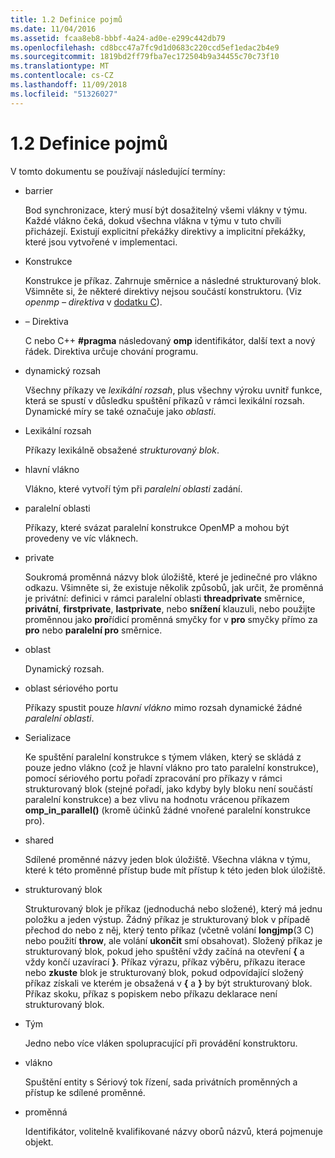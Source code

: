 ```yaml
---
title: 1.2 Definice pojmů
ms.date: 11/04/2016
ms.assetid: fcaa8eb8-bbbf-4a24-ad0e-e299c442db79
ms.openlocfilehash: cd8bcc47a7fc9d1d0683c220ccd5ef1edac2b4e9
ms.sourcegitcommit: 1819bd2ff79fba7ec172504b9a34455c70c73f10
ms.translationtype: MT
ms.contentlocale: cs-CZ
ms.lasthandoff: 11/09/2018
ms.locfileid: "51326027"
---
```

# <a name="12-definition-of-terms"></a>1.2 Definice pojmů

V tomto dokumentu se používají následující termíny:

- barrier

   Bod synchronizace, který musí být dosažitelný všemi vlákny v týmu.  Každé vlákno čeká, dokud všechna vlákna v týmu v tuto chvíli přicházejí. Existují explicitní překážky direktivy a implicitní překážky, které jsou vytvořené v implementaci.

- Konstrukce

   Konstrukce je příkaz. Zahrnuje směrnice a následné strukturovaný blok. Všimněte si, že některé direktivy nejsou součástí konstruktoru. (Viz *openmp – direktiva* v [dodatku C](../../parallel/openmp/c-openmp-c-and-cpp-grammar.md)).

- – Direktiva

   C nebo C++ **#pragma** následovaný **omp** identifikátor, další text a nový řádek. Direktiva určuje chování programu.

- dynamický rozsah

   Všechny příkazy ve *lexikální rozsah*, plus všechny výroku uvnitř funkce, která se spustí v důsledku spuštění příkazů v rámci lexikální rozsah. Dynamické míry se také označuje jako *oblasti*.

- Lexikální rozsah

   Příkazy lexikálně obsažené *strukturovaný blok*.

- hlavní vlákno

   Vlákno, které vytvoří tým při *paralelní oblasti* zadání.

- paralelní oblasti

   Příkazy, které svázat paralelní konstrukce OpenMP a mohou být provedeny ve víc vláknech.

- private

   Soukromá proměnná názvy blok úložiště, které je jedinečné pro vlákno odkazu. Všimněte si, že existuje několik způsobů, jak určit, že proměnná je privátní: definici v rámci paralelní oblasti **threadprivate** směrnice, **privátní**, **firstprivate**, **lastprivate**, nebo **snížení** klauzuli, nebo použijte proměnnou jako **pro**řídicí proměnná smyčky for v **pro** smyčky přímo za **pro** nebo **paralelní pro** směrnice.

- oblast

   Dynamický rozsah.

- oblast sériového portu

   Příkazy spustit pouze *hlavní vlákno* mimo rozsah dynamické žádné *paralelní oblasti*.

- Serializace

   Ke spuštění paralelní konstrukce s týmem vláken, který se skládá z pouze jedno vlákno (což je hlavní vlákno pro tato paralelní konstrukce), pomocí sériového portu pořadí zpracování pro příkazy v rámci strukturovaný blok (stejné pořadí, jako kdyby byly bloku není součástí paralelní konstrukce) a bez vlivu na hodnotu vrácenou příkazem **omp_in_parallel()** (kromě účinků žádné vnořené paralelní konstrukce pro).

- shared

   Sdílené proměnné názvy jeden blok úložiště. Všechna vlákna v týmu, které k této proměnné přístup bude mít přístup k této jeden blok úložiště.

- strukturovaný blok

   Strukturovaný blok je příkaz (jednoduchá nebo složené), který má jednu položku a jeden výstup. Žádný příkaz je strukturovaný blok v případě přechod do nebo z něj, který tento příkaz (včetně volání **longjmp**(3 C) nebo použití **throw**, ale volání **ukončit** smí obsahovat). Složený příkaz je strukturovaný blok, pokud jeho spuštění vždy začíná na otevření **{** a vždy končí uzavírací **}**. Příkaz výrazu, příkaz výběru, příkazu iterace nebo **zkuste** blok je strukturovaný blok, pokud odpovídající složený příkaz získali ve kterém je obsažená v **{** a **}**  by být strukturovaný blok. Příkaz skoku, příkaz s popiskem nebo příkazu deklarace není strukturovaný blok.

- Tým

   Jedno nebo více vláken spolupracující při provádění konstruktoru.

- vlákno

   Spuštění entity s Sériový tok řízení, sada privátních proměnných a přístup ke sdílené proměnné.

- proměnná

   Identifikátor, volitelně kvalifikované názvy oborů názvů, která pojmenuje objekt.
